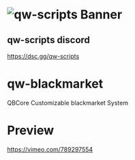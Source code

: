 # ![qw-scripts Banner](https://i.imgur.com/68jLFg3.png)

## qw-scripts discord

<https://dsc.gg/qw-scripts>

# qw-blackmarket
QBCore Customizable blackmarket System

# Preview
https://vimeo.com/789297554
